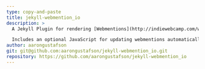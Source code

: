 ```yaml
---
type: copy-and-paste
title: jekyll-webmention_io
description: >
  A Jekyll Plugin for rendering [Webmentions](http://indiewebcamp.com/webmention) via [Webmention.io](http://webmention.io/)

  Includes an optional JavaScript for updating webmentions automatically between publishes and, if available, in realtime using WebSockets
author: aarongustafson
git: git@github.com:aarongustafson/jekyll-webmention_io.git
repository: https://github.com/aarongustafson/jekyll-webmention_io
---
```

